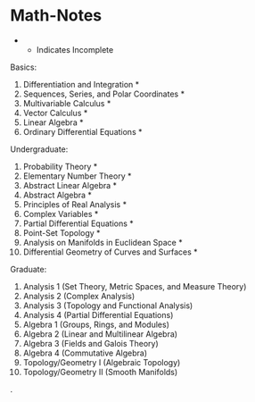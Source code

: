# Math-Notes


* - Indicates Incomplete


Basics:
1. Differentiation and Integration *
2. Sequences, Series, and Polar Coordinates *
3. Multivariable Calculus *
4. Vector Calculus *
5. Linear Algebra *
6. Ordinary Differential Equations *

Undergraduate:
1. Probability Theory *
2. Elementary Number Theory *
3. Abstract Linear Algebra *
4. Abstract Algebra *
5. Principles of Real Analysis *
6. Complex Variables *
7. Partial Differential Equations *
8. Point-Set Topology *
9. Analysis on Manifolds in Euclidean Space *
10. Differential Geometry of Curves and Surfaces *

Graduate:
1. Analysis 1 (Set Theory, Metric Spaces, and Measure Theory)
2. Analysis 2 (Complex Analysis)
3. Analysis 3 (Topology and Functional Analysis) 
4. Analysis 4 (Partial Differential Equations)
5. Algebra 1 (Groups, Rings, and Modules)
6. Algebra 2 (Linear and Multilinear Algebra)
7. Algebra 3 (Fields and Galois Theory)
8. Algebra 4 (Commutative Algebra)
9. Topology/Geometry I (Algebraic Topology)
10. Topology/Geometry II (Smooth Manifolds)




   











       

    
  .   













